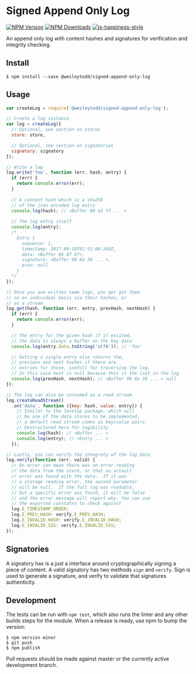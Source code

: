 # Signed Append Only Log

[![NPM Version](https://img.shields.io/npm/v/@wesleytodd/signed-append-only-log.svg)](https://npmjs.org/package/@wesleytodd/signed-append-only-log)
[![NPM Downloads](https://img.shields.io/npm/dm/@wesleytodd/signed-append-only-log.svg)](https://npmjs.org/package/@wesleytodd/signed-append-only-log)
[![js-happiness-style](https://img.shields.io/badge/code%20style-happiness-brightgreen.svg)](https://github.com/JedWatson/happiness)

An append only log with content hashes and signatures for verification and integrity checking.

## Install

```
$ npm install --save @wesleytodd/signed-append-only-log
```

## Usage

```javascript
var createLog = require('@wesleytodd/signed-append-only-log');

// Create a log instance
var log = createLog({
  // Optional, see section on stores
  store: store,

  // Optional, see section on signatories
  signatory: signatory
});

// Write a log
log.write('foo', function (err, hash, entry) {
  if (err) {
    return console.error(err);
  }
  
  // A content hash which is a sha256
  // of the json encoded log entry
  console.log(hash); // <Buffer 80 e2 7f ... >
  
  // The log entry itself
  console.log(entry);
  /*
    Entry {
      sequence: 1,
      timestamp: 2017-09-10T01:51:00.269Z,
      data: <Buffer 66 6f 6f>,
      signature: <Buffer 90 8a 36 ... >,
      prev: null
    }
  */
});

// Once you ave written some logs, you get get them
// on an individual basis via their hashes, or 
// as a stream
log.get(hash, function (err, entry, prevHash, nextHash) {
  if (err) {
    return console.error(err);
  }

  // The entry for the given hash if it existed,
  // the data is always a buffer on the key data
  console.log(entry.data.toString('utf8')); // 'foo'

  // Getting a single entry also returns the,
  // previous and next hashes if there are
  // entries for those, usefull for traversing the log.
  // In this case next is null because this is the last in the log
  console.log(prevHash, nextHash); // <Buffer 90 8a 36 ... > null
});

// The log can also be consumed as a read stream
log.createReadStream()
  .on('data', function ({key: hash, value: entry}) {
    // Similar to the levelup package, which will
    // be one of the data stores to be implemented,
    // a default read stream comes as key/value pairs.
    // Destructured here for legibility
    console.log(hash); // <Buffer ... >
    console.log(entry); // <Entry ... >
  });

// Lastly, you can verify the integrety of the log data
log.verify(function (err, valid) {
  // An error can mean there was an error reading
  // the data from the store, or that an actaull
  // error was found with the data.  If it was
  // a storage reading error, the second parameter
  // will be null.  If the full log was readable,
  // but a specific error was found, it will be false
  // and the error message will report why. You can use
  // the exported constatns to check against
  log.E_TIMESTAMP_ORDER;
  log.E_PREV_HASH: verify.E_PREV_HASH;
  log.E_INVALID_HASH: verify.E_INVALID_HASH;
  log.E_INVALID_SIG: verify.E_INVALID_SIG;
});

```

## Signatories

A signatory has is a just a interface around cryptographically signing a piece of content.  A valid signatory
has two methods `sign` and `verify`.  Sign is used to generate a signature, and verify to validate that
signatures authenticity.

## Development

The tests can be run with `npm test`, which also runs the linter and any other builds steps for the module.
When a release is ready, use npm to bump the version:

```
$ npm version minor
$ git push
$ npm publish
```

Pull requests should be made against master or the currently active development branch.
